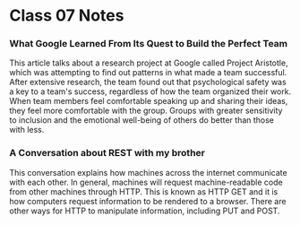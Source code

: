 # Class 07 Notes

### What Google Learned From Its Quest to Build the Perfect Team
This article talks about a research project at Google called Project Aristotle, which was attempting to find out patterns in what made a team successful. After extensive research, the team found out that psychological safety was a key to a team's success, regardless of how the team organized their work. When team members feel comfortable speaking up and sharing their ideas, they feel more comfortable with the group. Groups with greater sensitivity to inclusion and the emotional well-being of others do better than those with less.

### A Conversation about REST with my brother
This conversation explains how machines across the internet communicate with each other. In general, machines will request machine-readable code from other machines through HTTP. This is known as HTTP GET and it is how computers request information to be rendered to a browser. There are other ways for HTTP to manipulate information, including PUT and POST.
